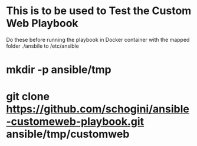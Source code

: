 # This is to be used to Test the Custom Web Playbook

Do these before running the playbook in Docker container with the
mapped folder ./ansbile to /etc/ansible

# mkdir -p ansible/tmp
# git clone https://github.com/schogini/ansible-customeweb-playbook.git ansible/tmp/customweb

